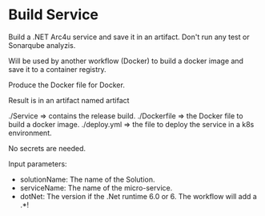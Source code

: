 # Build Service

Build a .NET Arc4u service and save it in an artifact.
Don't run any test or Sonarqube analyzis.

Will be used by another workflow (Docker) to build a docker image and save it to a container registry.

Produce the Docker file for Docker.

Result is in an artifact named artifact

./Service     => contains the release build.
./Dockerfile  => the Docker file to build a docker image.
./deploy.yml  => the file to deploy the service in a k8s environment.

No secrets are needed.

Input parameters:
- solutionName: The name of the Solution.
- serviceName: The name of the micro-service.
- dotNet: The version if the .Net runtime 6.0 or 6. The workflow will add a .*!

